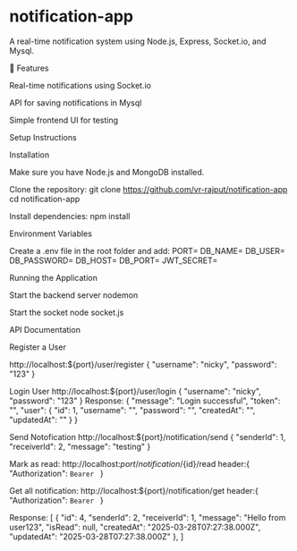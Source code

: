# notification-app

A real-time notification system using Node.js, Express, Socket.io, and Mysql.

🚀 Features

Real-time notifications using Socket.io

API for saving notifications in Mysql   

Simple frontend UI for testing


Setup Instructions

 Installation

Make sure you have Node.js and MongoDB installed.

Clone the repository:
git clone https://github.com/vr-rajput/notification-app
cd notification-app


Install dependencies:
npm install

 Environment Variables

Create a .env file in the root folder and add:
PORT=
DB_NAME=
DB_USER=
DB_PASSWORD=
DB_HOST=
DB_PORT=
JWT_SECRET=


Running the Application

Start the backend server
nodemon


Start the socket
node socket.js




 API Documentation

Register a User

http://localhost:${port}/user/register
{
    "username": "nicky",
    "password": "123"
}


Login User
http://localhost:${port}/user/login
{
    "username": "nicky",
    "password": "123"
}
Response: 
{
    "message": "Login successful",
    "token": "",
    "user": {
        "id": 1,
        "username": "",
        "password": "",
        "createdAt": "",
        "updatedAt": ""
    }
}

Send Notofication
http://localhost:${port}/notification/send
{
"senderId": 1,
"receiverId": 2,
"message": "testing"
}

Mark as read:
http://localhost:${port}/notification/${id}/read
header:{
    "Authorization": `Bearer `
}

Get all notification:
http://localhost:${port}/notification/get
header:{
    "Authorization": `Bearer `
}

Response: 
[
    {
        "id": 4,
        "senderId": 2,
        "receiverId": 1,
        "message": "Hello from user123",
        "isRead": null,
        "createdAt": "2025-03-28T07:27:38.000Z",
        "updatedAt": "2025-03-28T07:27:38.000Z"
    },
]